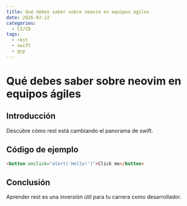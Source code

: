 ```yaml
---
title: Qué debes saber sobre neovim en equipos ágiles
date: 2026-02-22
categories:
  - CI/CD
tags:
  - rest
  - swift
  - gcp
---
```


# Qué debes saber sobre neovim en equipos ágiles

## Introducción

Descubre cómo rest está cambiando el panorama de swift.

## Código de ejemplo

```html
<button onclick="alert('Hello!')">Click me</button>
```

## Conclusión

Aprender rest es una inversión útil para tu carrera como desarrollador.